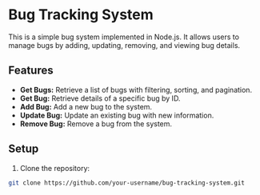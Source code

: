# Bug Tracking System

This is a simple bug  system implemented in Node.js. It allows users to manage bugs by adding, updating, removing, and viewing bug details.

## Features

- **Get Bugs:** Retrieve a list of bugs with filtering, sorting, and pagination.
- **Get Bug:** Retrieve details of a specific bug by ID.
- **Add Bug:** Add a new bug to the system.
- **Update Bug:** Update an existing bug with new information.
- **Remove Bug:** Remove a bug from the system.

## Setup

1. Clone the repository:

```bash
git clone https://github.com/your-username/bug-tracking-system.git
